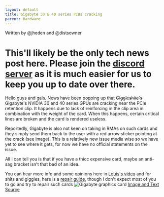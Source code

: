 ```yaml
---
layout: default
title: Gigabyte 30 & 40 series PCBs cracking
parent: Hardware
---
```

Written by @jheden and @distsowner

# This'll likely be the only tech news post here. Please join the [discord server](https://discord.gg/PCHH) as it is much easier for us to keep you up to date over there. 

Hello guys and gals.
News have been popping up that ~~Giggleshite's~~ Gigabyte's NVIDIA 30 and 40 series GPUs are cracking near the PCIe retention clip. 
It happens due to lack of reinforcing in the clip area in combination with the weight of the card. When this happens, certain critical lines are broken and the card is rendered useless.

Reportedly, Gigabyte is also not keen on taking in RMAs on such cards and they simply send them back to the user with a red arrow sticker pointing at the crack (see image).
This is a relatively new issue media wise so we have yet to see where it gets, for now we have no official statements on the issue.

All I can tell you is that if you have a thicc expensive card, maybe an anti-sag bracket isn't that bad of an idea.

You can hear more info and some opinions here in [Louis's video](https://www.youtube.com/watch?v=JFgsL5NFn_Y)
and for shits and giggles, here is a [repair guide](https://repair.wiki/w/Repairing_a_Cracked_Gigabyte_30_or_40_series), though I don't expect most of you to go and try to repair such cards
![Gigabyte graphics card](https://cdn.discordapp.com/attachments/1120364723775483965/1120364724094247073/missing-image.png)
[Image and Text Source](https://www.tomshardware.com/news/gigabyte-rtx-30-rtx-40-series-gpu-pcbs-are-reportedly-cracking)
